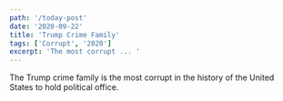 ```yaml
---
path: '/today-post'
date: '2020-09-22'
title: 'Trump Crime Family'
tags: ['Corrupt', '2020']
excerpt: 'The most corrupt ... '
---
```


The Trump crime family is the most corrupt in the history
of the United States to hold political office.